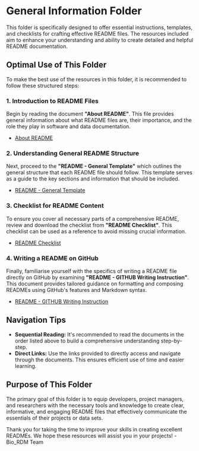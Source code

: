 # General Information Folder

This folder is specifically designed to offer essential instructions, templates, and checklists for crafting effective README files. 
The resources included aim to enhance your understanding and ability to create detailed and helpful README documentation.

## Optimal Use of This Folder

To make the best use of the resources in this folder, it is recommended to follow these structured steps:

### 1. Introduction to README Files
Begin by reading the document **"About README"**. This file provides general information about what README files are, their importance, and the role they play in software and data documentation.
- [About README](https://github.com/circadianmentalhealth/circadian-data-standards/blob/main/README%20-%20Templates/1-%20General%20Information%20%26%20Instruction/About%20README.md)

### 2. Understanding General README Structure
Next, proceed to the **"README - General Template"** which outlines the general structure that each README file should follow. This template serves as a guide to the key sections and information that should be included.
- [README - General Template](https://github.com/circadianmentalhealth/circadian-data-standards/blob/main/README%20-%20Templates/1-%20General%20Information%20%26%20Instruction/README%20-%20General%20Template.md)

### 3. Checklist for README Content
To ensure you cover all necessary parts of a comprehensive README, review and download the checklist from **"README Checklist"**. This checklist can be used as a reference to avoid missing crucial information.
- [README Checklist](https://github.com/circadianmentalhealth/circadian-data-standards/blob/main/README%20-%20Templates/1-%20General%20Information%20%26%20Instruction/README%20Checklist.jpg)

### 4. Writing a README on GitHub
Finally, familiarise yourself with the specifics of writing a README file directly on GitHub by examining **"README - GITHUB Writing Instruction"**. This document provides tailored guidance on formatting and composing READMEs using GitHub's features and Markdown syntax.
- [README - GITHUB Writing Instruction](https://github.com/circadianmentalhealth/circadian-data-standards/blob/main/README%20-%20Templates/1-%20General%20Information%20%26%20Instruction/README%20-%20Github%20Writing%20Instruction.md)

## Navigation Tips

- **Sequential Reading:** It's recommended to read the documents in the order listed above to build a comprehensive understanding step-by-step.
- **Direct Links:** Use the links provided to directly access and navigate through the documents. This ensures efficient use of time and easier learning.

## Purpose of This Folder

The primary goal of this folder is to equip developers, project managers, and researchers with the necessary tools and knowledge to create clear, informative, and engaging README files that effectively communicate the essentials of their projects or data sets.

Thank you for taking the time to improve your skills in creating excellent READMEs. We hope these resources will assist you in your projects! -Bio_RDM Team
